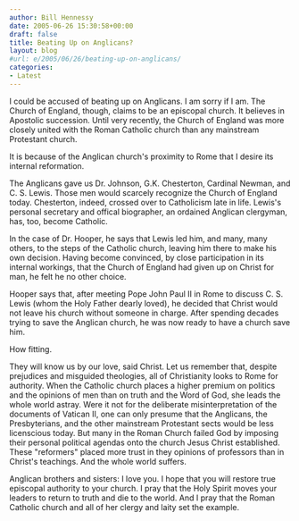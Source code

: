 ```yaml
---
author: Bill Hennessy
date: 2005-06-26 15:30:58+00:00
draft: false
title: Beating Up on Anglicans?
layout: blog
#url: e/2005/06/26/beating-up-on-anglicans/
categories:
- Latest
---
```


I could be accused of beating up on Anglicans.  I am sorry if I am.   The Church of England, though, claims to be an episcopal church.  It believes in Apostolic succession.  Until very recently, the Church of England was more closely united with the Roman Catholic church than any mainstream Protestant church.

It is because of the Anglican church's proximity to Rome that I desire its internal reformation.

The Anglicans gave us Dr. Johnson, G.K. Chesterton, Cardinal Newman, and C. S. Lewis.  Those men would scarcely recognize the Church of England today.  Chesterton, indeed, crossed over to Catholicism late in life.  Lewis's personal secretary and offical biographer, an ordained Anglican clergyman, has, too, become Catholic.

In the case of Dr. Hooper, he says that Lewis led him, and many, many others, to the steps of the Catholic church, leaving him there to make his own decision.   Having become convinced, by close participation in its internal workings, that the Church of England had given up on Christ for man, he felt he no other choice.

Hooper says that, after meeting Pope John Paul II in Rome to discuss C. S. Lewis (whom the Holy Father dearly loved), he decided that Christ would not leave his church without someone in charge.  After spending decades trying to save the Anglican church, he was now ready to have a church save him.

How fitting.

They will know us by our love, said Christ.  Let us remember that, despite prejudices and misguided theologies, all of Christianity looks to Rome for authority.  When the Catholic church places a higher premium on politics and the opinions of men than on truth and the Word of God, she leads the whole world astray.  Were it not for the deliberate misinterpretation of the documents of Vatican II, one can only presume that the Anglicans, the Presbyterians, and the other mainstream Protestant sects would be less licenscious today.  But many in the Roman Church failed God by imposing their personal political agendas onto the church Jesus Christ established.  These "reformers" placed more trust in they opinions of professors than in Christ's teachings.  And the whole world suffers.

Anglican brothers and sisters:  I love you.  I hope that you will restore true episcopal authority to your church.  I pray that the Holy Spirit moves your leaders to return to truth and die to the world.  And I pray that the Roman Catholic church and all of her clergy and laity set the example.


